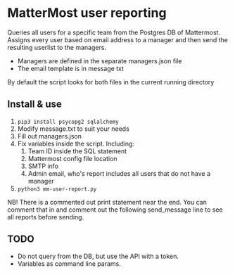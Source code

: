 # MatterMost user reporting

Queries all users for a specific team from the Postgres DB of Mattermost. Assigns every user based on email address to a manager and then send the resulting userlist to the managers.

- Managers are defined in the separate managers.json file
- The email template is in message txt

By default the script looks for both files in the current running directory

## Install & use

1. `pip3 install psycopg2 sqlalchemy`
2. Modify message.txt to suit your needs
3. Fill out managers.json
4. Fix variables inside the script. Including:
    1. Team ID inside the SQL statement
    2. Mattermost config file location
    3. SMTP info
    4. Admin email, who's report includes all users that do not have a manager
5. `python3 mm-user-report.py`

NB! There is a commented out print statement near the end. You can comment that in and comment out the following send_message line to see all reports before sending.

## TODO

- Do not query from the DB, but use the API with a token.
- Variables as command line params.